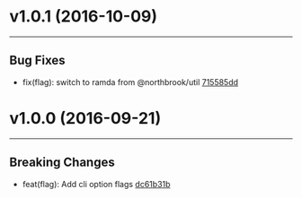 # v1.0.1 (2016-10-09)
---


## Bug Fixes

- fix(flag): switch to ramda from @northbrook/util [715585dd](https://github.com/tylors/reginn/commits/715585ddc22453184bbaa80a918e36c900c92cda)


# v1.0.0 (2016-09-21)
---


## Breaking Changes

- feat(flag): Add cli option flags [dc61b31b](https://github.com/tylors/reginn/commits/dc61b31b88307c96b44390237a27f5b779544e66)



